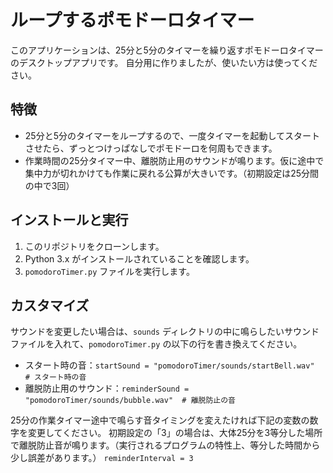 
# ループするポモドーロタイマー

このアプリケーションは、25分と5分のタイマーを繰り返すポモドーロタイマーのデスクトップアプリです。
自分用に作りましたが、使いたい方は使ってください。

## 特徴

- 25分と5分のタイマーをループするので、一度タイマーを起動してスタートさせたら、ずっとつけっぱなしでポモドーロを何周もできます。
- 作業時間の25分タイマー中、離脱防止用のサウンドが鳴ります。仮に途中で集中力が切れかけても作業に戻れる公算が大きいです。（初期設定は25分間の中で3回）

## インストールと実行

1. このリポジトリをクローンします。
2. Python 3.x がインストールされていることを確認します。
3. `pomodoroTimer.py` ファイルを実行します。

## カスタマイズ

サウンドを変更したい場合は、`sounds` ディレクトリの中に鳴らしたいサウンドファイルを入れて、`pomodoroTimer.py` の以下の行を書き換えてください。

- スタート時の音：`startSound = "pomodoroTimer/sounds/startBell.wav"  # スタート時の音`
- 離脱防止用のサウンド：`reminderSound = "pomodoroTimer/sounds/bubble.wav"  # 離脱防止の音`

25分の作業タイマー途中で鳴らす音タイミングを変えたければ下記の変数の数字を変更してください。
初期設定の「3」の場合は、大体25分を3等分した場所で離脱防止音が鳴ります。（実行されるプログラムの特性上、等分した時間から少し誤差があります。）
`reminderInterval = 3`

